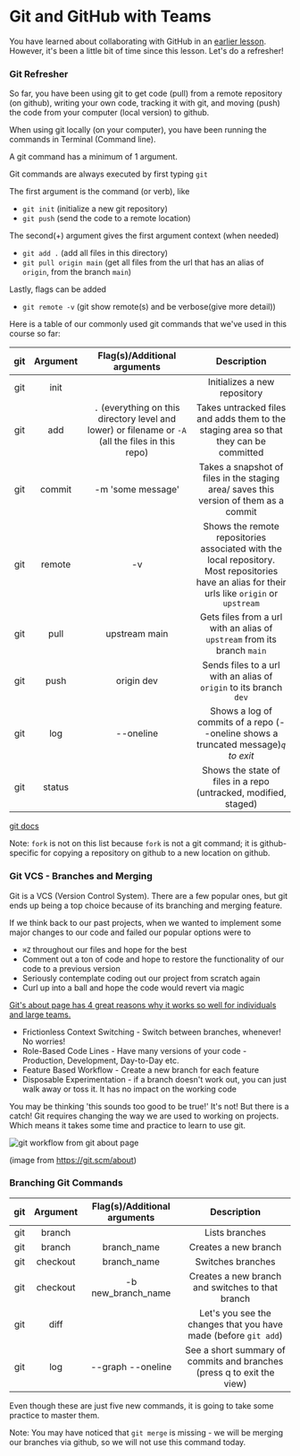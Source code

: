 # Git and GitHub with Teams

You have learned about collaborating with GitHub in an [earlier lesson](https://github.com/joinpursuit/8-0-technical-curriculum/tree/main/03-react/collaboration-with-github). However, it's been a little bit of time since this lesson. Let's do a refresher!

### Git Refresher

So far, you have been using git to get code (pull) from a remote repository (on github), writing your own code, tracking it with git, and moving (push) the code from your computer (local version) to github.

When using git locally (on your computer), you have been running the commands in Terminal (Command line).

A git command has a minimum of 1 argument.

Git commands are always executed by first typing `git`

The first argument is the command (or verb), like

- `git init` (initialize a new git repository)
- `git push` (send the code to a remote location)

The second(+) argument gives the first argument context (when needed)

- `git add .` (add all files in this directory)
- `git pull origin main` (get all files from the url that has an alias of `origin`, from the branch `main`)

Lastly, flags can be added

- `git remote -v` (git show remote(s) and be verbose(give more detail))

Here is a table of our commonly used git commands that we've used in this course so far:

| git | Argument |                                    Flag(s)/Additional arguments                                     |                                                                  Description                                                                   |
| :-: | :------: | :-------------------------------------------------------------------------------------------------: | :--------------------------------------------------------------------------------------------------------------------------------------------: |
| git |   init   |                                                                                                     |                                                          Initializes a new repository                                                          |
| git |   add    | `.` (everything on this directory level and lower) or filename or `-A` (all the files in this repo) |                             Takes untracked files and adds them to the staging area so that they can be committed                              |
| git |  commit  |                                          -m 'some message'                                          |                             Takes a snapshot of files in the staging area/ saves this version of them as a commit                              |
| git |  remote  |                                                 -v                                                  | Shows the remote repositories associated with the local repository. Most repositories have an alias for their urls like `origin` or `upstream` |
| git |   pull   |                                           upstream main                                           |                                   Gets files from a url with an alias of `upstream` from its branch `main`                                   |
| git |   push   |                                             origin dev                                              |                                       Sends files to a url with an alias of `origin` to its branch `dev`                                       |
| git |   log    |                                              --oneline                                              |                              Shows a log of commits of a repo (--oneline shows a truncated message)_`q` to exit_                               |
| git |  status  |                                                                                                     |                                        Shows the state of files in a repo (untracked, modified, staged)                                        |


[git docs](https://www.git-scm.com/doc)

Note: `fork` is not on this list because `fork` is not a git command; it is github-specific for copying a repository on github to a new location on github.

### Git VCS - Branches and Merging

Git is a VCS (Version Control System). There are a few popular ones, but git ends up being a top choice because of its branching and merging feature.

If we think back to our past projects, when we wanted to implement some major changes to our code and failed our popular options were to

- `⌘Z` throughout our files and hope for the best
- Comment out a ton of code and hope to restore the functionality of our code to a previous version
- Seriously contemplate coding out our project from scratch again
- Curl up into a ball and hope the code would revert via magic

[Git's about page has 4 great reasons why it works so well for individuals and large teams.](https://git-scm.com/about)

- Frictionless Context Switching - Switch between branches, whenever! No worries!
- Role-Based Code Lines - Have many versions of your code - Production, Development, Day-to-Day etc.
- Feature Based Workflow - Create a new branch for each feature
- Disposable Experimentation - if a branch doesn't work out, you can just walk away or toss it. It has no impact on the working code

You may be thinking 'this sounds too good to be true!' It's not! But there is a catch! Git requires changing the way we are used to working on projects. Which means it takes some time and practice to learn to use git.

![git workflow from git about page](https://i.imgur.com/MXiZRI0.png)

(image from https://git.scm/about)

### Branching Git Commands

| git | Argument | Flag(s)/Additional arguments |                              Description                               |
| :-: | :------: | :--------------------------: | :--------------------------------------------------------------------: |
| git |  branch  |                              |                             Lists branches                             |
| git |  branch  |         branch_name          |                          Creates a new branch                          |
| git | checkout |         branch_name          |                           Switches branches                            |
| git | checkout |      -b new_branch_name      |            Creates a new branch and switches to that branch            |
| git |   diff   |                              |    Let's you see the changes that you have made (before `git add`)     |
| git |   log    |      --graph --oneline       | See a short summary of commits and branches (press q to exit the view) |

Even though these are just five new commands, it is going to take some practice to master them.

Note: You may have noticed that `git merge` is missing - we will be merging our branches via github, so we will not use this command today.
